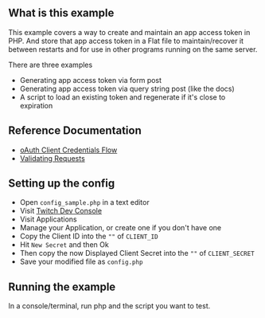 ## What is this example

This example covers a way to create and maintain an app access token in PHP. And store that app access token in a Flat file to maintain/recover it between restarts and for use in other programs running on the same server.

There are three examples

- Generating app access token via form post
- Generating app access token via query string post (like the docs)
- A script to load an existing token and regenerate if it's close to expiration

## Reference Documentation

- [oAuth Client Credentials Flow](https://dev.twitch.tv/docs/authentication/getting-tokens-oauth#oauth-client-credentials-flow)
- [Validating Requests](https://dev.twitch.tv/docs/authentication#validating-requests)

## Setting up the config

- Open `config_sample.php` in a text editor
- Visit [Twitch Dev Console](https://dev.twitch.tv/console/)
- Visit Applications
- Manage your Application, or create one if you don't have one
- Copy the Client ID into the `""` of `CLIENT_ID`
- Hit `New Secret` and then Ok
- Then copy the now Displayed Client Secret into the `""` of `CLIENT_SECRET`
- Save your modified file as `config.php`

## Running the example

In a console/terminal, run php and the script you want to test.
